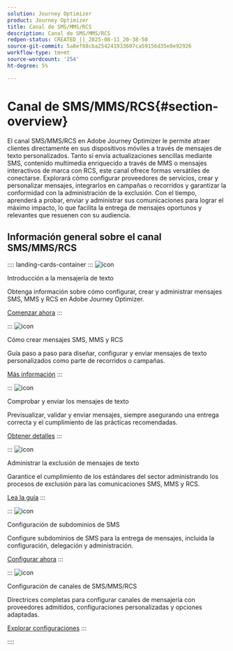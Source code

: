 ```yaml
---
solution: Journey Optimizer
product: Journey Optimizer
title: Canal de SMS/MMS/RCS
description: Canal de SMS/MMS/RCS
redpen-status: CREATED_||_2025-08-11_20-38-50
source-git-commit: 5a8ef88cba254241933607ca59156d35e0e92926
workflow-type: tm+mt
source-wordcount: '254'
ht-degree: 5%

---
```



# Canal de SMS/MMS/RCS{#section-overview}

El canal SMS/MMS/RCS en Adobe Journey Optimizer le permite atraer clientes directamente en sus dispositivos móviles a través de mensajes de texto personalizados. Tanto si envía actualizaciones sencillas mediante SMS, contenido multimedia enriquecido a través de MMS o mensajes interactivos de marca con RCS, este canal ofrece formas versátiles de conectarse. Explorará cómo configurar proveedores de servicios, crear y personalizar mensajes, integrarlos en campañas o recorridos y garantizar la conformidad con la administración de la exclusión. Con el tiempo, aprenderá a probar, enviar y administrar sus comunicaciones para lograr el máximo impacto, lo que facilita la entrega de mensajes oportunos y relevantes que resuenen con su audiencia.

## Información general sobre el canal SMS/MMS/RCS

:::: landing-cards-container
:::
![icon](https://cdn.experienceleague.adobe.com/icons/circle-play.svg)

Introducción a la mensajería de texto

Obtenga información sobre cómo configurar, crear y administrar mensajes SMS, MMS y RCS en Adobe Journey Optimizer.

[Comenzar ahora](../using/sms/get-started-sms.md)
:::

:::
![icon](https://cdn.experienceleague.adobe.com/icons/list-check.svg)

Cómo crear mensajes SMS, MMS y RCS

Guía paso a paso para diseñar, configurar y enviar mensajes de texto personalizados como parte de recorridos o campañas.

[Más información](../using/sms/create-sms.md)
:::

:::
![icon](https://cdn.experienceleague.adobe.com/icons/list-check.svg)

Comprobar y enviar los mensajes de texto

Previsualizar, validar y enviar mensajes, siempre asegurando una entrega correcta y el cumplimiento de las prácticas recomendadas.

[Obtener detalles](../using/sms/send-sms.md)
:::

:::
![icon](https://cdn.experienceleague.adobe.com/icons/shield-halved.svg)

Administrar la exclusión de mensajes de texto

Garantice el cumplimiento de los estándares del sector administrando los procesos de exclusión para las comunicaciones SMS, MMS y RCS.

[Lea la guía](../using/sms/sms-opt-out.md)
:::

:::
![icon](https://cdn.experienceleague.adobe.com/icons/gear.svg)

Configuración de subdominios de SMS

Configure subdominios de SMS para la entrega de mensajes, incluida la configuración, delegación y administración.

[Configurar ahora](../using/sms/sms-subdomains.md)
:::

:::
![icon](https://cdn.experienceleague.adobe.com/icons/code-branch.svg)

Configuración de canales de SMS/MMS/RCS

Directrices completas para configurar canales de mensajería con proveedores admitidos, configuraciones personalizadas y opciones adaptadas.

[Explorar configuraciones](configure-sms-landing-page.md)
:::

::::
